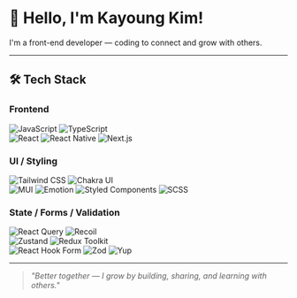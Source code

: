 # 👀 Hello, I'm Kayoung Kim!

I'm a front-end developer — coding to connect and grow with others.

---

## 🛠️ Tech Stack

### Frontend  
![JavaScript](https://img.shields.io/badge/JavaScript-1a1a1a?logo=javascript&logoColor=F7DF1E)
![TypeScript](https://img.shields.io/badge/TypeScript-1a1a1a?logo=typescript&logoColor=2F74C0)  
![React](https://img.shields.io/badge/React-1a1a1a?logo=react&logoColor=61DAFB)
![React Native](https://img.shields.io/badge/React_Native-1a1a1a?logo=react&logoColor=61DAFB)
![Next.js](https://img.shields.io/badge/Next.js-1a1a1a?logo=nextdotjs&logoColor=white)

### UI / Styling  
![Tailwind CSS](https://img.shields.io/badge/TailwindCSS-1a1a1a?logo=tailwindcss&logoColor=38B2AC)
![Chakra UI](https://img.shields.io/badge/Chakra_UI-1a1a1a?logo=chakraui&logoColor=88ccca)  
![MUI](https://img.shields.io/badge/MUI-1a1a1a?logo=mui&logoColor=00B0FF)
![Emotion](https://img.shields.io/badge/Emotion-1a1a1a?logo=emotion&logoColor=white)
![Styled Components](https://img.shields.io/badge/styled--components-1a1a1a?logo=styled-components&logoColor=DB7093)
![SCSS](https://img.shields.io/badge/SCSS-1a1a1a?logo=sass&logoColor=CC6699)

### State / Forms / Validation  
![React Query](https://img.shields.io/badge/React_Query-1a1a1a?logo=reactquery&logoColor=FF4154)
![Recoil](https://img.shields.io/badge/Recoil-1a1a1a?logo=recoil&logoColor=00C896)  
![Zustand](https://img.shields.io/badge/Zustand-1a1a1a?logo=github&logoColor=white)
![Redux Toolkit](https://img.shields.io/badge/Redux_Toolkit-1a1a1a?logo=redux&logoColor=764ABC)  
![React Hook Form](https://img.shields.io/badge/RHF-1a1a1a?logo=reacthookform&logoColor=EC5990)
![Zod](https://img.shields.io/badge/Zod-1a1a1a?logo=zod&logoColor=8BC34A)
![Yup](https://img.shields.io/badge/Yup-1a1a1a?logo=yup&logoColor=8BC34A)

---

> _"Better together — I grow by building, sharing, and learning with others."_
